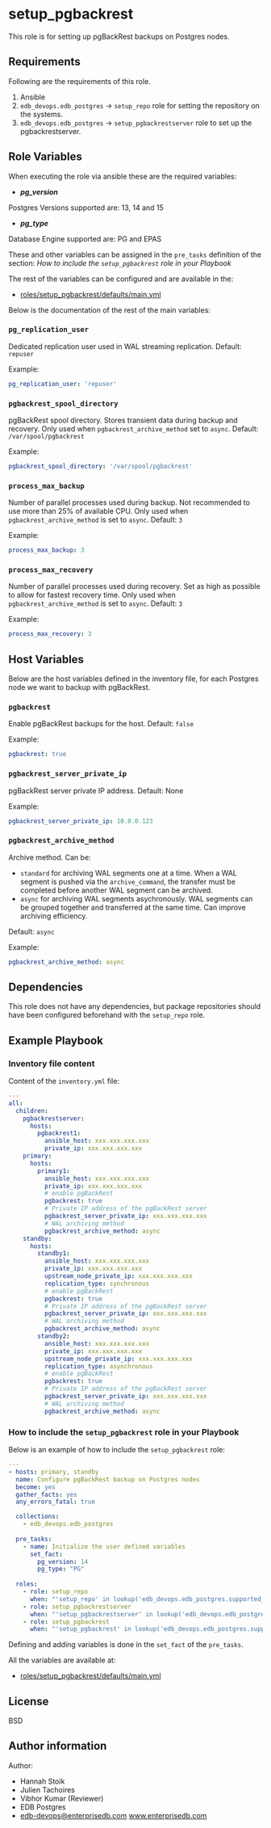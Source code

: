 # setup_pgbackrest

This role is for setting up pgBackRest backups on Postgres nodes.

## Requirements

Following are the requirements of this role.
  1. Ansible
  2. `edb_devops.edb_postgres` -> `setup_repo` role for setting the repository on
     the systems.
  3. `edb_devops.edb_postgres` -> `setup_pgbackrestserver` role to set up the pgbackrestserver.

## Role Variables

When executing the role via ansible these are the required variables:

  * ***pg_version***

  Postgres Versions supported are: 13, 14 and 15

  * ***pg_type***

  Database Engine supported are: PG and EPAS

These and other variables can be assigned in the `pre_tasks` definition of the
section: *How to include the `setup_pgbackrest` role in your Playbook*

The rest of the variables can be configured and are available in the:

  * [roles/setup_pgbackrest/defaults/main.yml](./defaults/main.yml)

Below is the documentation of the rest of the main variables:

### `pg_replication_user`

Dedicated replication user used in WAL streaming replication. Default: `repuser`

Example:
```yaml
pg_replication_user: 'repuser'
```

### `pgbackrest_spool_directory`

pgBackRest spool directory. Stores transient data during backup and recovery. Only used when `pgbackrest_archive_method` set to `async`. Default: `/var/spool/pgbackrest`

Example:
```yaml
pgbackrest_spool_directory: '/var/spool/pgbackrest'
```

### `process_max_backup`

Number of parallel processes used during backup. Not recommended to use more than 25% of available CPU. Only used when 
`pgbackrest_archive_method` is set to `async`. Default: `3`

Example:
```yaml
process_max_backup: 3
```

### `process_max_recovery`

Number of parallel processes used during recovery. Set as high as possible to allow for fastest recovery time. Only used 
when `pgbackrest_archive_method` is set to `async`. Default: `3`

Example:
```yaml
process_max_recovery: 3
```

## Host Variables

Below are the host variables defined in the inventory file, for each Postgres node we want to backup with pgBackRest.

### `pgbackrest`

Enable pgBackRest backups for the host. Default: `false`

Example:
```yaml
pgbackrest: true
```

### `pgbackrest_server_private_ip`

pgBackRest server private IP address. Default: None

Example:
```yaml
pgbackrest_server_private_ip: 10.0.0.123
```

### `pgbackrest_archive_method`

Archive method. Can be:
  * `standard` for archiving WAL segments one at a time. When a WAL segment is pushed via the `archive_command`, 
     the transfer must be completed before another WAL segment can be archived.   
  * `async` for archiving WAL segments asychronously. WAL segments can be grouped together and transferred at the same 
     time. Can improve archiving efficiency. 

Default: `async`

Example:
```yaml
pgbackrest_archive_method: async
```

## Dependencies

This role does not have any dependencies, but package repositories should have been 
configured beforehand with the `setup_repo` role.

## Example Playbook

### Inventory file content

Content of the `inventory.yml` file:

```yaml
---
all:
  children:
    pgbackrestserver:
      hosts:
        pgbackrest1:
          ansible_host: xxx.xxx.xxx.xxx
          private_ip: xxx.xxx.xxx.xxx
    primary:
      hosts:
        primary1:
          ansible_host: xxx.xxx.xxx.xxx
          private_ip: xxx.xxx.xxx.xxx
          # enable pgBackRest
          pgbackrest: true
          # Private IP address of the pgBackRest server
          pgbackrest_server_private_ip: xxx.xxx.xxx.xxx
          # WAL archiving method 
          pgbackrest_archive_method: async
    standby:
      hosts:
        standby1:
          ansible_host: xxx.xxx.xxx.xxx
          private_ip: xxx.xxx.xxx.xxx
          upstream_node_private_ip: xxx.xxx.xxx.xxx
          replication_type: synchronous
          # enable pgBackRest
          pgbackrest: true
          # Private IP address of the pgBackRest server
          pgbackrest_server_private_ip: xxx.xxx.xxx.xxx
          # WAL archiving method 
          pgbackrest_archive_method: async
        standby2:
          ansible_host: xxx.xxx.xxx.xxx
          private_ip: xxx.xxx.xxx.xxx
          upstream_node_private_ip: xxx.xxx.xxx.xxx
          replication_type: asynchronous
          # enable pgBackRest
          pgbackrest: true
          # Private IP address of the pgBackRest server
          pgbackrest_server_private_ip: xxx.xxx.xxx.xxx
          # WAL archiving method 
          pgbackrest_archive_method: async
```

### How to include the `setup_pgbackrest` role in your Playbook

Below is an example of how to include the `setup_pgbackrest` role:

```yaml
---
- hosts: primary, standby
  name: Configure pgBackRest backup on Postgres nodes
  become: yes
  gather_facts: yes
  any_errors_fatal: true

  collections: 
    - edb_devops.edb_postgres
    
  pre_tasks:
    - name: Initialize the user defined variables
      set_fact:
        pg_version: 14
        pg_type: "PG"
        
  roles:
    - role: setup_repo
      when: "'setup_repo' in lookup('edb_devops.edb_postgres.supported_roles', wantlist=True)"
    - role: setup_pgbackrestserver
      when: "'setup_pgbackrestserver' in lookup('edb_devops.edb_postgres.supported_roles', wantlist=True)"
    - role: setup_pgbackrest
      when: "'setup_pgbackrest' in lookup('edb_devops.edb_postgres.supported_roles', wantlist=True)"
```

Defining and adding variables is done in the `set_fact` of the `pre_tasks`.

All the variables are available at:

  * [roles/setup_pgbackrest/defaults/main.yml](./defaults/main.yml)

## License

BSD

## Author information

Author:

  * Hannah Stoik
  * Julien Tachoires
  * Vibhor Kumar (Reviewer)
  * EDB Postgres
  * edb-devops@enterprisedb.com www.enterprisedb.com